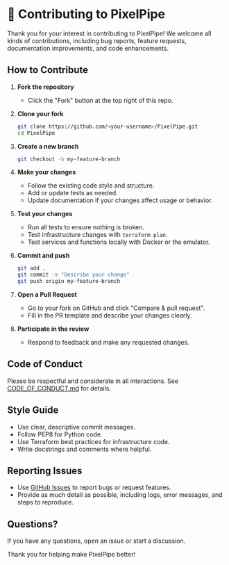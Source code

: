 # 🤝 Contributing to PixelPipe

Thank you for your interest in contributing to PixelPipe! We welcome all kinds of contributions, including bug reports, feature requests, documentation improvements, and code enhancements.

## How to Contribute

1. **Fork the repository**
   - Click the "Fork" button at the top right of this repo.

2. **Clone your fork**
   ```bash
   git clone https://github.com/<your-username>/PixelPipe.git
   cd PixelPipe
   ```

3. **Create a new branch**
   ```bash
   git checkout -b my-feature-branch
   ```

4. **Make your changes**
   - Follow the existing code style and structure.
   - Add or update tests as needed.
   - Update documentation if your changes affect usage or behavior.

5. **Test your changes**
   - Run all tests to ensure nothing is broken.
   - Test infrastructure changes with `terraform plan`.
   - Test services and functions locally with Docker or the emulator.

6. **Commit and push**
   ```bash
   git add .
   git commit -m "Describe your change"
   git push origin my-feature-branch
   ```

7. **Open a Pull Request**
   - Go to your fork on GitHub and click "Compare & pull request".
   - Fill in the PR template and describe your changes clearly.

8. **Participate in the review**
   - Respond to feedback and make any requested changes.

## Code of Conduct

Please be respectful and considerate in all interactions. See [CODE_OF_CONDUCT.md](CODE_OF_CONDUCT.md) for details.

## Style Guide
- Use clear, descriptive commit messages.
- Follow PEP8 for Python code.
- Use Terraform best practices for infrastructure code.
- Write docstrings and comments where helpful.

## Reporting Issues
- Use [GitHub Issues](../../issues) to report bugs or request features.
- Provide as much detail as possible, including logs, error messages, and steps to reproduce.

## Questions?
If you have any questions, open an issue or start a discussion.

Thank you for helping make PixelPipe better!

